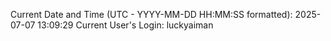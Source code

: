 Current Date and Time (UTC - YYYY-MM-DD HH:MM:SS formatted): 2025-07-07 13:09:29
Current User's Login: luckyaiman
